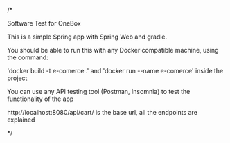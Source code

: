 /* 

Software Test for OneBox

This is a simple Spring app with Spring Web and gradle.

You should be able to run this with any Docker compatible machine, using the command:

'docker build -t e-comerce .' and 'docker run --name e-comerce' inside the project

You can use any API testing tool (Postman, Insomnia) to test the functionality of the app

http://localhost:8080/api/cart/ is the base url, all the endpoints are explained


*/